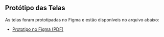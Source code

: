 ## Protótipo das Telas

As telas foram prototipadas no Figma e estão disponíveis no arquivo abaixo:

- [Prototipo no Figma (PDF)](./public/design/prototipo-figma.pdf)

